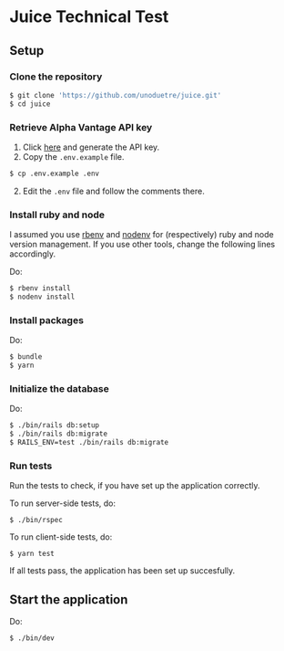 # Juice Technical Test
## Setup

### Clone the repository

```zsh
$ git clone 'https://github.com/unoduetre/juice.git'
$ cd juice
```

### Retrieve Alpha Vantage API key

1. Click [here](https://www.alphavantage.co/support/) and generate the API key.
2. Copy the `.env.example` file.
```zsh
$ cp .env.example .env
```
2. Edit the `.env` file and follow the comments there.

### Install ruby and node

I assumed you use [rbenv](https://github.com/rbenv/rbenv) and [nodenv](https://github.com/nodenv/nodenv) for (respectively) ruby and node version management.
If you use other tools, change the following lines accordingly.

Do:
```zsh
$ rbenv install
$ nodenv install
```

### Install packages

Do:
```zsh
$ bundle
$ yarn
```

### Initialize the database

Do:
```zsh
$ ./bin/rails db:setup
$ ./bin/rails db:migrate
$ RAILS_ENV=test ./bin/rails db:migrate
```

### Run tests

Run the tests to check, if you have set up the application correctly.

To run server-side tests, do:
```
$ ./bin/rspec
```

To run client-side tests, do:
```
$ yarn test
```

If all tests pass, the application has been set up succesfully.

## Start the application

Do:
```zsh
$ ./bin/dev
```

